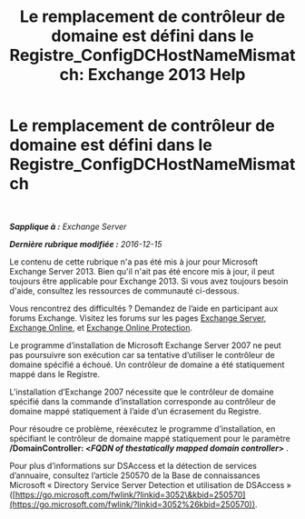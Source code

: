 ﻿---
title: 'Le remplacement de contrôleur de domaine est défini dans le Registre_ConfigDCHostNameMismatch: Exchange 2013 Help'
TOCTitle: Le remplacement de contrôleur de domaine est défini dans le Registre_ConfigDCHostNameMismatch
ms:assetid: 3aef5470-d510-4b59-a4b6-36d274a984ae
ms:mtpsurl: https://technet.microsoft.com/fr-fr/library/ms.exch.setupreadiness.configdchostnamemismatch(v=EXCHG.150)
ms:contentKeyID: 50477917
ms.date: 05/23/2018
mtps_version: v=EXCHG.150
ms.translationtype: MT
---

# Le remplacement de contrôleur de domaine est défini dans le Registre\_ConfigDCHostNameMismatch

 

_**Sapplique à :** Exchange Server_

_**Dernière rubrique modifiée :** 2016-12-15_

Le contenu de cette rubrique n'a pas été mis à jour pour Microsoft Exchange Server 2013. Bien qu'il n'ait pas été encore mis à jour, il peut toujours être applicable pour Exchange 2013. Si vous avez toujours besoin d'aide, consultez les ressources de communauté ci-dessous.

Vous rencontrez des difficultés ? Demandez de l’aide en participant aux forums Exchange. Visitez les forums sur les pages [Exchange Server](https://go.microsoft.com/fwlink/p/?linkid=60612), [Exchange Online](https://go.microsoft.com/fwlink/p/?linkid=267542), et [Exchange Online Protection](https://go.microsoft.com/fwlink/p/?linkid=285351).

Le programme d’installation de Microsoft Exchange Server 2007 ne peut pas poursuivre son exécution car sa tentative d’utiliser le contrôleur de domaine spécifié a échoué. Un contrôleur de domaine a été statiquement mappé dans le Registre.

L’installation d’Exchange 2007 nécessite que le contrôleur de domaine spécifié dans la commande d’installation corresponde au contrôleur de domaine mappé statiquement à l’aide d’un écrasement du Registre.

Pour résoudre ce problème, réexécutez le programme d’installation, en spécifiant le contrôleur de domaine mappé statiquement pour le paramètre **/DomainController: \<***FQDN of thestatically mapped domain controller***\>** .

Pour plus d’informations sur DSAccess et la détection de services d’annuaire, consultez l’article 250570 de la Base de connaissances Microsoft « Directory Service Server Detection et utilisation de DSAccess » ([https://go.microsoft.com/fwlink/?linkid=3052\&kbid=250570](https://go.microsoft.com/fwlink/?linkid=3052%26kbid=250570)).

